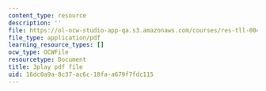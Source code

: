 ```yaml
---
content_type: resource
description: ''
file: https://ol-ocw-studio-app-qa.s3.amazonaws.com/courses/res-tll-004-stem-concept-videos-fall-2013/16dc0a9a8c37ac6c18faa679f7fdc115_eRZDD6Ypdc0.pdf
file_type: application/pdf
learning_resource_types: []
ocw_type: OCWFile
resourcetype: Document
title: 3play pdf file
uid: 16dc0a9a-8c37-ac6c-18fa-a679f7fdc115
---
```

